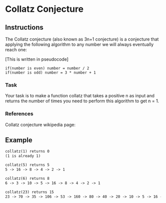 # Collatz Conjecture

## Instructions

The Collatz conjecture (also known as 3n+1 conjecture) is a conjecture that applying the following algorithm to any number we will always eventually reach one:

[This is written in pseudocode]

```none
if(number is even) number = number / 2
if(number is odd) number = 3 * number + 1
```

### Task

Your task is to make a function collatz that takes a positive n as input and returns the number of times you need to perform this algorithm to get n = 1.

### References

Collatz conjecture wikipedia page: [](https://en.wikipedia.org/wiki/Collatz_conjecture)

## Example

```markdown
collatz(1) returns 0
(1 is already 1)

collatz(5) returns 5
5 -> 16 -> 8 -> 4 -> 2 -> 1

collatz(6) returns 8
6 -> 3 -> 10 -> 5 -> 16 -> 8 -> 4 -> 2 -> 1

collatz(23) returns 15
23 -> 70 -> 35 -> 106 -> 53 -> 160 -> 80 -> 40 -> 20 -> 10 -> 5 -> 16 -> 8 -> 4 -> 2 -> 1
```
